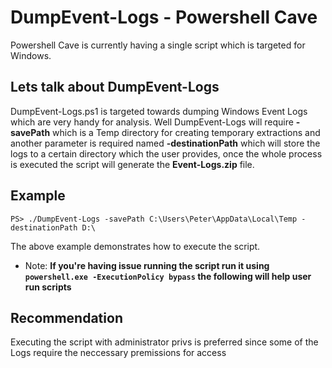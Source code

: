 # DumpEvent-Logs - Powershell Cave

Powershell Cave is currently having a single script which is targeted for Windows.

## Lets talk about DumpEvent-Logs

DumpEvent-Logs.ps1 is targeted towards dumping Windows Event Logs which are very handy for analysis. Well DumpEvent-Logs will require **-savePath**
which is a Temp directory for creating temporary extractions and another parameter is required named **-destinationPath** which will store the logs to a certain directory which the user provides, once the whole process is executed the script will generate the **Event-Logs.zip** file.

## Example
`PS> ./DumpEvent-Logs -savePath C:\Users\Peter\AppData\Local\Temp -destinationPath D:\`

The above example demonstrates how to execute the script.
- Note: **If you're having issue running the script run it using `powershell.exe -ExecutionPolicy bypass` the following will help user run scripts**

## Recommendation 
Executing the script with administrator privs is preferred since some of the Logs require the neccessary premissions for access